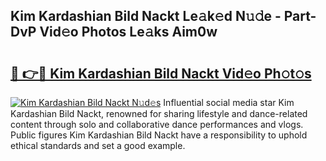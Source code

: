 ## Kim Kardashian Bild Nackt Le𝚊k𝚎d N𝚞𝚍e - Part-DvP Vid𝚎o Photos Le𝚊ks Aim0w

# <h2><a href="http://fb4vtj.evod.top/?m=Kim+Kardashian+Bild+Nackt">🔗 👉🔴 Kim Kardashian Bild Nackt Vid𝚎o Ph𝚘t𝚘s</a></h2>

[![Kim Kardashian Bild Nackt N𝚞d𝚎s](https://i.imgur.com/8V9OHl7.gif)](http://fb4vtj.evod.top/?m=Kim+Kardashian+Bild+Nackt)
Influential social media star Kim Kardashian Bild Nackt, renowned for sharing lifestyle and dance-related content through solo and collaborative dance performances and vlogs. Public figures Kim Kardashian Bild Nackt have a responsibility to uphold ethical standards and set a good example. 
